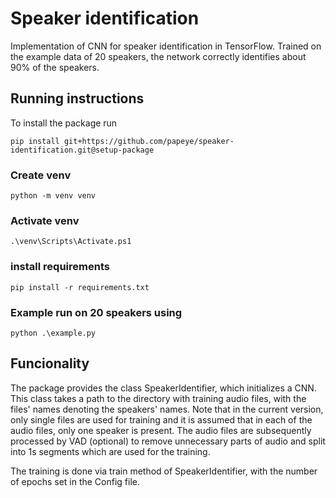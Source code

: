 # Speaker identification

Implementation of CNN for speaker identification in TensorFlow. Trained on the example data of 20 speakers, the network correctly identifies about 90% of the speakers. 

## Running instructions

To install the package run
```
pip install git+https://github.com/papeye/speaker-identification.git@setup-package
```

### Create venv
```
python -m venv venv
```

### Activate venv
```
.\venv\Scripts\Activate.ps1
```

### install requirements
```
pip install -r requirements.txt
```
### Example run on 20 speakers using 
```
python .\example.py
```

## Funcionality 

The package provides the class SpeakerIdentifier, which initializes a CNN. This class takes a path to the directory with training audio files, with the files' names denoting the speakers' names. Note that in the current version, only single files are used for training and it is assumed that in each of the audio files, only one speaker is present. The audio files are subsequently processed by VAD (optional) to remove unnecessary parts of audio and split into 1s segments which are used for the training.

The training is done via train method of SpeakerIdentifier, with the number of epochs set in the Config file. 

